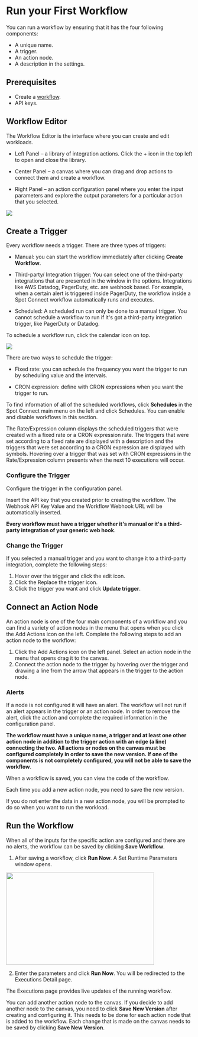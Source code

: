 # Run your First Workflow

You can run a workflow by ensuring that it has the four following components:

- A unique name.
- A trigger.
- An action node.
- A description in the settings.

## Prerequisites

- Create a [workflow](spot-connect/get-to-know/create-first-workflow-spot).
- API keys.

## Workflow Editor

The Workflow Editor is the interface where you can create and edit workloads.

- Left Panel – a library of integration actions. Click the + icon in the top left to open and close the library.

- Center Panel – a canvas where you can drag and drop actions to connect them and create a workflow.

- Right Panel – an action configuration panel where you enter the input parameters and explore the output parameters for a particular action that you selected.

<img src="/spot-connect/_media/create-workflow-2.png" />

## Create a Trigger

Every workflow needs a trigger. There are three types of triggers:

- Manual: you can start the workflow immediately after clicking **Create Workflow**.

- Third-party/ Integration trigger: You can select one of the third-party integrations that are presented in the window in the options. Integrations like AWS Datadog, PagerDuty, etc. are webhook based. For example, when a certain alert is triggered inside PagerDuty, the workflow inside a Spot Connect workflow automatically runs and executes.

- Scheduled: A scheduled run can only be done to a manual trigger. You cannot schedule a workflow to run if it's got a third-party integration trigger, like PagerDuty or Datadog.

To schedule a workflow run, click the calendar icon on top.

<img src="/spot-connect/_media/run-workflow-1.png" />

There are two ways to schedule the trigger:

- Fixed rate: you can schedule the frequency you want the trigger to run by scheduling value and the intervals.

- CRON expression: define with CRON expressions when you want the trigger to run.

To find information of all of the scheduled workflows, click **Schedules** in the Spot Connect main menu on the left and click Schedules. You can enable and disable workflows in this section.

The Rate/Expression column displays the scheduled triggers that were created with a fixed rate or a CRON expression rate. The triggers that were set according to a fixed rate are displayed with a description and the triggers that were set according to a CRON expression are displayed with symbols. Hovering over a trigger that was set with CRON expressions in the Rate/Expression column presents when the next 10 executions will occur.

### Configure the Trigger

Configure the trigger in the configuration panel.

Insert the API key that you created prior to creating the workflow. The Webhook API Key Value and the Workflow Webhook URL will be automatically inserted.

**Every workflow must have a trigger whether it's manual or it's a third-party integration of your generic web hook**.

### Change the Trigger

If you selected a manual trigger and you want to change it to a third-party integration, complete the following steps:

1. Hover over the trigger and click the edit icon.
2. Click the Replace the trigger icon.
3. Click the trigger you want and click **Update trigger**.

## Connect an Action Node

An action node is one of the four main components of a workflow and you can find a variety of action nodes in the menu that opens when you click the Add Actions icon on the left. Complete the following steps to add an action node to the workflow:

1. Click the Add Actions icon on the left panel. Select an action node in the menu that opens drag it to the canvas.
2. Connect the action node to the trigger by hovering over the trigger and drawing a line from the arrow that appears in the trigger to the action node.

### Alerts

If a node is not configured it will have an alert. The workflow will not run if an alert appears in the trigger or an action node. In order to remove the alert, click the action and complete the required information in the configuration panel.

**The workflow must have a unique name, a trigger and at least one other action node in addition to the trigger action with an edge (a line) connecting the two. All actions or nodes on the canvas must be configured completely in order to save the new version. If one of the components is not completely configured, you will not be able to save the workflow**.

When a workflow is saved, you can view the code of the workflow.

Each time you add a new action node, you need to save the new version.

If you do not enter the data in a new action node, you will be prompted to do so when you want to run the workload.

## Run the Workflow

When all of the inputs for the specific action are configured and there are no alerts, the workflow can be saved by clicking **Save Workflow**.

1. After saving a workflow, click **Run Now**. A Set Runtime Parameters window opens.

<img src="/spot-connect/_media/run-workflow-2.png" width="400" height="250" />

2. Enter the parameters and click **Run Now**. You will be redirected to the Executions Detail page.

The Executions page provides live updates of the running workflow.

You can add another action node to the canvas. If you decide to add another node to the canvas, you need to click **Save New Version** after creating and configuring it. This needs to be done for each action node that is added to the workflow. Each change that is made on the canvas needs to be saved by clicking **Save New Version**.
